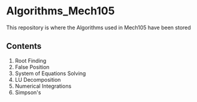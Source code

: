 # Algorithms_Mech105
This repository is where the Algorithms used in Mech105 have been stored

## Contents
1. Root Finding
  1. False Position
2. System of Equations Solving
  1. LU Decomposition
3. Numerical Integrations
  1. Simpson's
